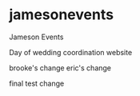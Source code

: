 # jamesonevents
Jameson Events

Day of wedding coordination website


brooke's change
eric's change



final test change